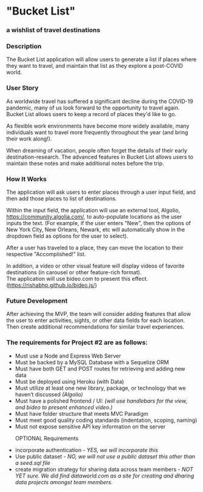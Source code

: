 <h1>"Bucket List"</h1>
<h3>a wishlist of travel destinations</h3>

<h3>Description</h3>
The Bucket List application will allow users to generate a list if places where they want to travel, and maintain that list as they explore a post-COVID world.

<h3>User Story</h3>
As worldwide travel has suffered a significant decline during the COVID-19 pandemic, many of us look forward to the opportunity to travel again. Bucket List allows users to keep a record of places they'd like to go.

As flexible work environments have become more widely available, many individuals want to travel more frequently throughout the year (and bring their work along!).

When dreaming of vacation, people often forget the details of their early destination-research. The advanced features in Bucket List allows users to maintain these notes and make additional notes before the trip.


<h3>How It Works</h3>
The application will ask users to enter places through a user input field, and then add those places to list of destinations.

Within the input field, the application will use an external tool, Algolio, https://community.algolia.com/, to auto-populate locations as the user inputs the text.
(For example, if the user enters "New", then the options of New York City, New Orleans, Newark, etc will automatically show in the dropdown field as options for the user to select).

After a user has traveled to a place, they can move the location to their respective "Accomplished!" list.

In addition, a video or other visual feature will display videos of favorite destinations (in carousel or other feature-rich format).  
The application will use bideo.com to present this effect. (https://rishabhp.github.io/bideo.js/)

<h3>Future Development</h3>
After achieving the MVP, the team will consider adding features that allow the user to enter activities, sights, or other data fields for each location. Then create additional recommendations for similar travel experiences. 

<h3>The requirements for Project #2 are as follows:</h3>
<ul>
<li>Must use a Node and Express Web Server
<li>Must be backed by a MySQL Database with a Sequelize ORM
<li>Must have both GET and POST routes for retrieving and adding new data
<li>Must be deployed using Heroku (with Data)
<li>Must utilize at least one new library, package, or technology that we haven’t discussed <i>(Algolio)</i>
<li>Must have a polished frontend / UI:  <i>(will use handlebars for the view, and bideo to present enhanced video.)</i>
<li>Must have folder structure that meets MVC Paradigm
<li>Must meet good quality coding standards (indentation, scoping, naming)
<li>Must not expose sensitive API key information on the server

OPTIONAL Requirements
<li>incorporate authentication - <i>YES, we will incorporate this</i>
<li>Use public dataset - <i>NO, we will not use a public dataset this other than a seed.sql file</i>
<li>create migration strategy for sharing data across team members - <i>NOT YET sure. We did find dataworld.com as a site for creating and dharing data projects amongst team members.</i>

